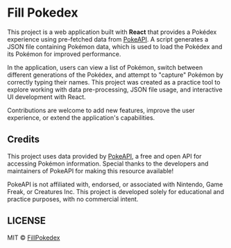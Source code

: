 # Fill Pokedex

This project is a web application built with **React** that provides a Pokédex experience using pre-fetched data from [PokeAPI](https://pokeapi.co/). A script generates a JSON file containing Pokémon data, which is used to load the Pokédex and its Pokémon for improved performance.

In the application, users can view a list of Pokémon, switch between different generations of the Pokédex, and attempt to "capture" Pokémon by correctly typing their names. This project was created as a practice tool to explore working with data pre-processing, JSON file usage, and interactive UI development with React.

Contributions are welcome to add new features, improve the user experience, or extend the application's capabilities.

## Credits

This project uses data provided by [PokeAPI](https://pokeapi.co/), a free and open API for accessing Pokémon information.
Special thanks to the developers and maintainers of PokeAPI for making this resource available!

PokeAPI is not affiliated with, endorsed, or associated with Nintendo, Game Freak, or Creatures Inc. This project is developed solely for educational and practice purposes, with no commercial intent.

## LICENSE

MIT © [FillPokedex](https://fillpokedex.xyz)
